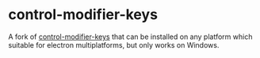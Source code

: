 # control-modifier-keys

A fork of [control-modifier-keys](https://github.com/VanBerlo/control-modifier-keys/tree/master) that can be installed on any platform which suitable for electron multiplatforms, but only works on Windows.
